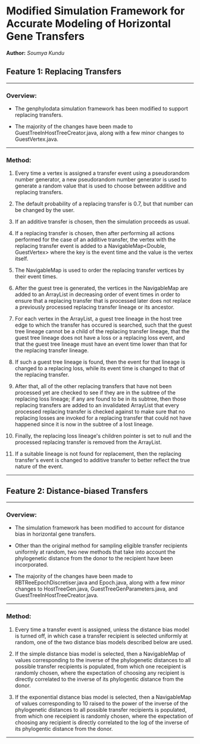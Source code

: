 # Modified Simulation Framework for Accurate Modeling of Horizontal Gene Transfers

**Author:** *Soumya Kundu*

## Feature 1: Replacing Transfers

---

### Overview:

* The genphylodata simulation framework has been modified to support replacing transfers.

* The majority of the changes have been made to GuestTreeInHostTreeCreator.java, along with a few minor changes to GuestVertex.java.

---

### Method:

1. Every time a vertex is assigned a transfer event using a pseudorandom number generator, a new pseudorandom number generator is used to generate a random value that is used to choose between additive and replacing transfers.

2. The default probability of a replacing transfer is 0.7, but that number can be changed by the user.

3. If an additive transfer is chosen, then the simulation proceeds as usual.

4. If a replacing transfer is chosen, then after performing all actions performed for the case of an additive transfer, the vertex with the replacing transfer event is added to a NavigableMap<Double, GuestVertex> where the key is the event time and the value is the vertex itself.

5. The NavigableMap is used to order the replacing transfer vertices by their event times.

6. After the guest tree is generated, the vertices in the NavigableMap are added to an ArrayList in decreasing order of event times in order to ensure that a replacing transfer that is processed later does not replace a previously processed replacing transfer lineage or its ancestor.

7. For each vertex in the ArrayList, a guest tree lineage in the host tree edge to which the transfer has occured is searched, such that the guest tree lineage cannot be a child of the replacing transfer lineage, that the guest tree lineage does not have a loss or a replacing loss event, and that the guest tree lineage must have an event time lower than that for the replacing transfer lineage.

8. If such a guest tree lineage is found, then the event for that lineage is changed to a replacing loss, while its event time is changed to that of the replacing transfer.

9. After that, all of the other replacing transfers that have not been processed yet are checked to see if they are in the subtree of the replacing loss lineage; if any are found to be in its subtree, then those replacing transfers are added to an invalidated ArrayList that every processed replacing transfer is checked against to make sure that no replacing losses are invoked for a replacing transfer that could not have happened since it is now in the subtree of a lost lineage.

10. Finally, the replacing loss lineage's children pointer is set to null and the processed replacing transfer is removed from the ArrayList.

11. If a suitable lineage is not found for replacement, then the replacing transfer's event is changed to additive transfer to better reflect the true nature of the event.

---

## Feature 2: Distance-biased Transfers

---

### Overview:

* The simulation framework has been modified to account for distance bias in horizontal gene transfers.

* Other than the original method for sampling eligible transfer recipients uniformly at random, two new methods that take into account the phylogenetic distance from the donor to the recipient have been incorporated.

* The majority of the changes have been made to RBTReeEpochDiscretiser.java and Epoch.java, along with a few minor changes to HostTreeGen.java, GuestTreeGenParameters.java, and GuestTreeInHostTreeCreator.java.

---

### Method:

1. Every time a transfer event is assigned, unless the distance bias model is turned off, in which case a transfer recipient is selected uniformly at random, one of the two distance bias models described below are used.

2. If the simple distance bias model is selected, then a NavigableMap of values corresponding to the inverse of the phylogenetic distances to all possible transfer recipients is populated, from which one receipient is randomly chosen, where the expectation of choosing any recipient is directly correlated to the inverse of its phylogentic distance from the donor.

3. If the exponential distance bias model is selected, then a NavigableMap of values corresponding to 10 raised to the power of the inverse of the phylogenetic distances to all possible transfer recipients is populated, from which one receipient is randomly chosen, where the expectation of choosing any recipient is directly correlated to the log of the inverse of its phylogentic distance from the donor.

---

